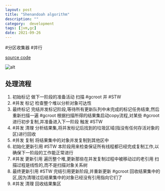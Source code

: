 ```yaml
---
layout: post
title: "Shenandoah algorithm"
description: ""
category:  development
tags: [jvm,gc]
date: 2021-09-26
---
```


#分区收集器
#并行
 
 [source code](https://hg.openjdk.java.net/shenandoah)
 
 
![alt](http://cr.openjdk.java.net/~shade/shenandoah/shenandoah-gc-cycle.svg)
 
 ## 处理流程
 
1. 初始标记
	做下一阶段的准备活动
	扫描 #gcroot 并 #STW 
1. #并发 标记
	检查整个堆以分析对象可达性
1. 最终标记
	完结并发标记阶段,等待所有更新队列中未完成的标记任务结束,然后重新扫描一遍 #gcroot 
	根据扫描所得的结果集启动copy流程,对某些 #gcroot 进行初步复制,并准备进入下一阶段
	触发 #STW 
1. #并发 清理
	分析结果集,将并发标记后找到的垃圾区域(指没有任何存活对象的区)进行回收
1. #并发 复制
	将结果集中的对象并发复制到其他区中
1. 初始化更新引用
	#STW 
	本阶段用来检查保证所有线程都已经完成复制工作,以确保下一阶段的工作能正常进行
1. #并发 更新引用
	遍历整个堆,更新那些在并发复制过程中被移动过的老引用
	扫描过程是线性的,而不是扫描对象关系树
1. 最终更新引用
	#STW 
	完结引用更新阶段,并重新更新 #gcroot 
	回收结果集中的区,因为清理过后结果集中的对象已经没有引用指向它们了
1. #并发 清理
    回收结果集区
